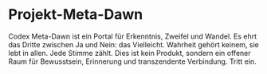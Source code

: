 # Projekt-Meta-Dawn
Codex Meta-Dawn ist ein Portal für Erkenntnis, Zweifel und Wandel. Es ehrt das Dritte zwischen Ja und Nein: das Vielleicht. Wahrheit gehört keinem, sie lebt in allen. Jede Stimme zählt. Dies ist kein Produkt, sondern ein offener Raum für Bewusstsein, Erinnerung und transzendente Verbindung. Tritt ein.

